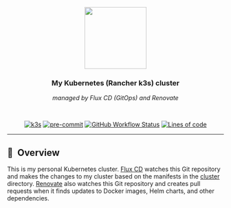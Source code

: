 <div align="center">

<img src="https://camo.githubusercontent.com/5b298bf6b0596795602bd771c5bddbb963e83e0f/68747470733a2f2f692e696d6775722e636f6d2f7031527a586a512e706e67" align="center" width="144px" height="144px"/>

### My Kubernetes (Rancher k3s) cluster

_managed by Flux CD (GitOps) and Renovate_

</div>

<br/>

<div align="center">


[![k3s](https://img.shields.io/badge/k3s-v1.23.4-brightgreen?style=for-the-badge&logo=kubernetes&logoColor=white)](https://k3s.io/)
[![pre-commit](https://img.shields.io/badge/pre--commit-enabled-brightgreen?logo=pre-commit&logoColor=white&style=for-the-badge)](https://github.com/pre-commit/pre-commit)
[![GitHub Workflow Status](https://img.shields.io/github/workflow/status/zhorvath83/kube-cluster/Schedule%20-%20Renovate?label=renovate&logo=renovatebot&style=for-the-badge)](https://github.com/zhorvath83/kube-cluster/actions/workflows/schedule-renovate.yaml)
[![Lines of code](https://img.shields.io/tokei/lines/github/zhorvath83/kube-cluster?style=for-the-badge&color=brightgreen&label=lines&logo=codefactor&logoColor=white)](https://github.com/zhorvath83/kube-cluster/graphs/contributors)

</div>


---

## :book:&nbsp; Overview

This is my personal Kubernetes cluster. [Flux CD](https://github.com/fluxcd/flux2) watches this Git repository and makes the changes to my cluster based on the manifests in the [cluster](./cluster/) directory. [Renovate](https://github.com/renovatebot/renovate) also watches this Git repository and creates pull requests when it finds updates to Docker images, Helm charts, and other dependencies.
